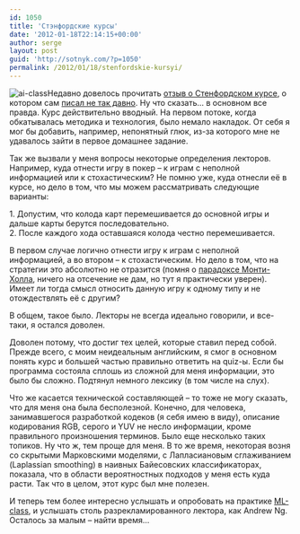 ```yaml
---
id: 1050
title: 'Стэнфордские курсы'
date: '2012-01-18T22:14:15+00:00'
author: serge
layout: post
guid: 'http://sotnyk.com/?p=1050'
permalink: /2012/01/18/stenfordskie-kursyi/
---
```


![](http://localhost/wp-content/uploads/2011/11/ai_head.jpg "ai-class")Недавно довелось прочитать [отзыв о Стенфордском курсе](http://lionet.livejournal.com/99296.html), о котором сам [писал не так давно](http://localhost/2011/11/13/chem-byi-sebya-zanyat/). Ну что сказать… в основном все правда. Курс действительно вводный. На первом потоке, когда обкатывалась методика и технология, было немало накладок. От себя я мог бы добавить, например, непонятный глюк, из-за которого мне не удавалось зайти в первое домашнее задание.

Так же вызвали у меня вопросы некоторые определения лекторов. Например, куда отнести игру в покер – к играм с неполной информацией или к стохастическим? Не помню уже, куда отнесли её в курсе, но дело в том, что мы можем рассматривать следующие варианты:

1\. Допустим, что колода карт перемешивается до основной игры и дальше карты берутся последовательно.  
2\. После каждого хода оставшаяся колода честно перемешивается.  
  
В первом случае логично отнести игру к играм с неполной информацией, а во втором – к стохастическим. Но дело в том, что на стратегии это абсолютно не отразится (помня о [парадоксе Монти-Холла](http://localhost/2010/03/09/proverka-paradoksa-monti-holla/), ничего на отсечение не дам, но тут я практически уверен). Имеет ли тогда смысл относить данную игру к одному типу и не отождествлять её с другим?

В общем, такое было. Лекторы не всегда идеально говорили, и все-таки, я остался доволен.

Доволен потому, что достиг тех целей, которые ставил перед собой. Прежде всего, с моим неидеальным английским, я смог в основном понять курс и большей частью правильно ответить на quiz-ы. Если бы программа состояла сплошь из сложной для меня информации, это было бы сложно. Подтянул немного лексику (в том числе на слух).

Что же касается технической составляющей – то тоже не могу сказать, что для меня она была бесполезной. Конечно, для человека, занимавшегося разработкой кодеков (я себя имею в виду), описание кодирования RGB, серого и YUV не несло информации, кроме правильного произношения терминов. Было еще несколько таких топиков. Ну что ж, тем проще для меня. В то же время, некоторая возня со скрытыми Марковскими моделями, с Лапласиановым сглаживанием (Laplassian smoothing) в наивных Байесовских классификаторах, показала, что в области вероятностных подходов у меня есть куда расти. Так что в целом, этот курс был мне полезен.

И теперь тем более интересно услышать и опробовать на практике [ML-class](http://www.ml-class.org/), и услышать столь разрекламированного лектора, как Andrew Ng. Осталось за малым – найти время…